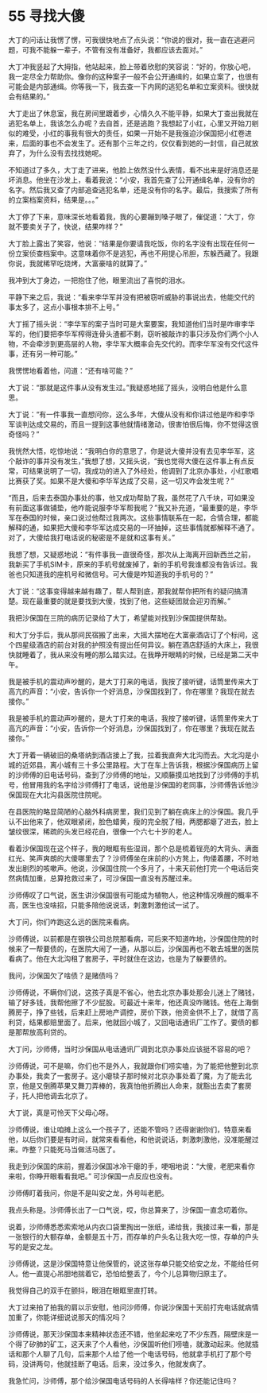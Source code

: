 # 55 寻找大傻


大丁的问话让我愣了愣，可我很快地点了点头说：“你说的很对，我一直在逃避问题，可我不能躲一辈子，不管有没有准备好，我都应该去面对。”

大丁冲我竖起了大拇指，他站起来，脸上带着欣慰的笑容说：“好的，你放心吧，我一定尽全力帮助你。像你的这种案子一般不会公开通缉的，如果立案了，也很有可能会是内部通缉。你等我一下，我去查一下内网的逃犯名单和立案资料。很快就会有结果的。”

大丁走出了休息室，我在房间里踱着步，心情久久不能平静，如果大丁查出我就在逃犯名单上，我该怎么办呢？去自首，还是逃跑？我想起了小红，心里又开始刀剜似的难受，小红的事我有很大的责任，如果一开始不是我强迫沙保国把小红卷进来，后面的事也不会发生了。还有那个三年之约，仅仅看到她的一封信，自己就放弃了，为什么没有去找找她呢。

不知道过了多久，大丁走了进来，他脸上依然没什么表情，看不出来是好消息还是坏消息。他坐在沙发上，看着我说：“小安，我首先查了公开通缉名单，没有你的名字。然后我又查了内部追查逃犯名单，还是没有你的名字。最后，我搜索了所有的立案档案资料，结果是。。。”

大丁停了下来，意味深长地看着我，我的心要蹦到嗓子眼了，催促道：“大丁，你就不要卖关子了，快说，结果咋样？”

大丁脸上露出了笑容，他说：“结果是你要请我吃饭，你的名字没有出现在任何一份立案侦查档案中。这意味着你不是逃犯，再也不用提心吊胆，东躲西藏了。我跟你说，我就稀罕吃烧烤，大富豪啥的就算了。”

我冲到大丁身边，一把抱住了他，眼里流出了喜悦的泪水。

平静下来之后，我说：“看来李华军并没有把被窃听威胁的事说出去，他能交代的事太多了，这点小事根本排不上号。”

大丁摇了摇头说：“李华军的案子当时可是大案要案，我知道他们当时是咋审李华军的，他们要把李华军榨得连骨头渣都不剩，窃听被敲诈的事只涉及你们两个小人物，不会牵涉到更高层的人物，李华军大概率会先交代的。而李华军没有交代这件事，还有另一种可能。”

我愣愣地看着他，问道：“还有啥可能？”

大丁说：“那就是这件事从没有发生过。”我疑惑地摇了摇头，没明白他是什么意思。

大丁说：“有一件事我一直想问你，这么多年，大傻从没有和你讲过他是咋和李华军谈判达成交易的，而且一提到这事他就情绪激动，很害怕很后悔，你不觉得这很奇怪吗？”

我恍然大悟，吃惊地说：“我明白你的意思了，你是说大傻并没有去见李华军，这个敲诈的事并没有发生，”我想了想，又摇头说，“我也觉得大傻在这件事上有点反常，可结果说明了一切，我成功的进入了外经处，他调到了北京办事处，小红歌唱比赛获了奖。如果不是大傻和李华军达成了交易，这一切又咋会发生呢？”

“而且，后来去泰国办事处的事，他又成功帮助了我，虽然花了八千块，可如果没有前面这事做铺垫，他咋能说服李华军帮我呢？”我又补充道，“最重要的是，李华军在泰国的时候，亲口说过他帮过我两次。这些事情联系在一起，合情合理，都能解释的通，如果把大傻和李华军达成交易的一环抽掉，这些事情就都解释不通了。对了，大傻给我打电话说的秘密是不是就和这事有关。”

我想了想，又疑惑地说：“有件事我一直很奇怪，那次从上海离开回新西兰之前，我新买了手机SIM卡，原来的手机号就废掉了，新的手机号我谁都没有告诉过。我爸也只知道我的座机号和微信号。可大傻是咋知道我的手机号的？”

大丁说：“这事变得越来越有趣了，帮人帮到底，那我就帮你把所有的疑问搞清楚。现在最重要的就是要找到大傻，找到了他，这些疑团就会迎刃而解。”

我把沙保国在三院的病历记录给了大丁，希望能对找到沙保国提供帮助。

和大丁分手后，我从那间民宿搬了出来，大摇大摆地在大富豪酒店订了个标间，这个四星级酒店的前台对我的护照没有提出任何异议。躺在酒店舒适的大床上，我很快就睡着了，我从来没有睡的那么踏实过。在我睁开眼睛的时候，已经是第二天中午。

我是被手机的震动声吵醒的，是大丁打来的电话，我按了接听键，话筒里传来大丁高亢的声音：“小安，告诉你一个好消息，沙保国找到了，你在哪里？我现在就去接你。”

我是被手机的震动声吵醒的，是大丁打来的电话，我按了接听键，话筒里传来大丁高亢的声音：“小安，告诉你一个好消息，沙保国找到了，你在哪里？我现在就去接你。”

大丁开着一辆破旧的桑塔纳到酒店接上了我，拉着我直奔大北沟而去。大北沟是小城的近郊县，离小城有三十多公里路程。大丁在车上告诉我，根据沙保国病历上留的沙师傅的旧电话号码，查到了沙师傅的地址，又顺藤摸瓜地找到了沙师傅的手机号，他冒用我的名字给沙师傅打了电话，说他是沙保国的老同事，沙师傅告诉他沙保国现在大北沟县医院住院呢。

在县医院的略显简陋的心脑外科病房里，我们见到了躺在病床上的沙保国。我几乎认不出他来了，他双眼紧闭，脸色蜡黄，瘦的完全脱了相，两腮都瘪了进去，脸上皱纹很深，稀疏的头发已经花白，很像一个六七十岁的老人。

看着沙保国现在这个样子，我的眼眶有些湿润，那个总是梳着锃亮的大背头、满面红光、笑声爽朗的大傻哪里去了？沙师傅坐在床前的小方凳上，佝偻着腰，不时地发出剧烈的咳嗽声。他说，沙保国住院一个多月了，十来天前他打完一个电话后突然病情加重，总算抢救过来了，可沙保国一直没有苏醒过来。

沙师傅叹了口气说，医生讲沙保国很有可能成为植物人，他这种情况唤醒的概率不高，医生也没啥招，只能多陪他说说话，刺激刺激他试一试了。

大丁问，你们咋跑这么远的医院来看病。

沙师傅说，以前都是在钢铁公司总院那看病，可后来不知道咋地，沙保国住院的时候来了一帮要债的，在医院大闹了一通，从那以后，沙保国再也不敢去城里的医院看病了。他在大北沟租了套房子，平时就住在这边，也是为了躲要债的。

我问，沙保国欠了啥债？是赌债吗？

沙师傅说，不瞒你们说，这孩子真是不省心，他去北京办事处那会儿迷上了赌钱，输了好多钱，我帮他擦了不少屁股。可最近十来年，他还真没咋赌钱。他在上海倒腾房子，挣了些钱，后来赶上房地产调控，房价下跌，他资金供不上了，就借了高利贷，结果都赔里面了。后来，他就回小城了，又回电话通讯厂工作了。要债的都是那帮放高利贷的。

大丁问，沙师傅，当时沙保国从电话通讯厂调到北京办事处应该挺不容易的吧？

沙师傅说，可不是嘛，你们也不是外人，我就跟你们唠实嗑，为了能把他整到北京办事处，我卖了一套房子。这小瘪犊子那时候对北京办事处着了魔，为了能去北京，他是又倒腾苹果又舞刀弄棒的，我真怕他折腾出人命来，就豁出去卖了套房子，托人把他调去北京了。

大丁说，真是可怜天下父母心呀。

沙师傅说，谁让咱摊上这么一个孩子了，还能不管吗？还得谢谢你们，特意来看他，以后你们要是有时间，就常来看看他，和他说说话，刺激刺激他，没准能醒过来。咋整？只能死马当做活马医了。

我走到沙保国的床前，握着沙保国冰冷干瘪的手，哽咽地说：“大傻，老肥来看你来啦，你睁开眼看看我吧。” 可沙保国一点反应也没有。

沙师傅盯着我问，你是不是叫安之龙，外号叫老肥。

我点头称是。沙师傅长出了一口气说，哎，你总算来了，沙保国一直念叨着你。

说着，沙师傅悉悉索索地从内衣口袋里掏出一张纸，递给我，我接过来一看，那是一张银行的大额存单，金额是五十万，而存单的户头名让我大吃一惊，存单的户头写的是安之龙。

沙师傅说，这是沙保国特意让他保管的，说这张存单只能交给安之龙，不能给任何人。他一直提心吊胆地揣着它，恐怕给整丢了，今个儿总算物归原主了。

我觉得自己的双手在颤抖，眼泪在眼眶里直打转。

大丁过来拍了拍我的肩以示安慰，他问沙师傅，你说沙保国十天前打完电话就病情加重了，你能详细说说那天的情况吗？

沙师傅说，那天沙保国本来精神状态还不错，他坐起来吃了不少东西，隔壁床是一个得了矽肺的矿工，这天来了个人看他，沙保国听他们唠嗑，就激动起来。他就插话和那个人聊了几句，后来那个人给了他一个电话号码，他就拿手机打了那个号码，没讲两句，他就挂断了电话。后来，没过多久，他就发病了。

我急忙问，沙师傅，那个给沙保国电话号码的人长得啥样？你还能记住吗？
